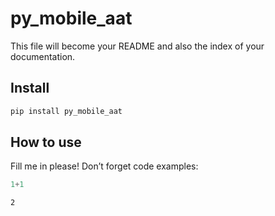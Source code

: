 py_mobile_aat
================

<!-- WARNING: THIS FILE WAS AUTOGENERATED! DO NOT EDIT! -->

This file will become your README and also the index of your
documentation.

## Install

``` sh
pip install py_mobile_aat
```

## How to use

Fill me in please! Don’t forget code examples:

``` python
1+1
```

    2
